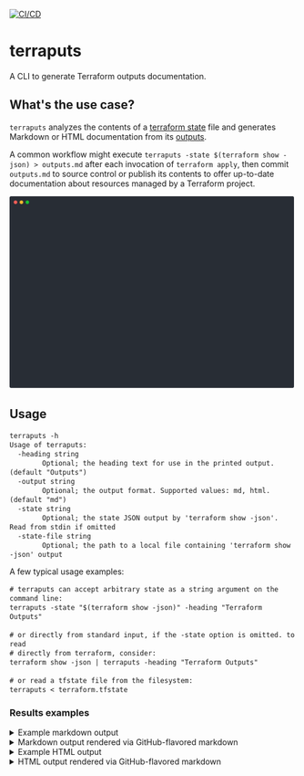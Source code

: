 [![CI/CD](https://github.com/mdb/terraputs/actions/workflows/main.yml/badge.svg)](https://github.com/mdb/terraputs/actions/workflows/main.yml)

# terraputs

A CLI to generate Terraform outputs documentation.

## What's the use case?

`terraputs` analyzes the contents of a [terraform state](https://www.terraform.io/docs/language/state/index.html)
file and generates Markdown or HTML documentation from its [outputs](https://www.terraform.io/docs/language/values/outputs.html).

A common workflow might execute `terraputs -state $(terraform show -json) > outputs.md` after each
invocation of `terraform apply`, then commit `outputs.md` to source control or publish its contents to
offer up-to-date documentation about resources managed by a Terraform project.

<a style="display: block;" href="https://asciinema.org/a/lFUVfdhes0i1cVbtFUvzwLMKd"><img style="width: 500px;" src="demo.svg"></a>

## Usage

```
terraputs -h
Usage of terraputs:
  -heading string
        Optional; the heading text for use in the printed output. (default "Outputs")
  -output string
        Optional; the output format. Supported values: md, html. (default "md")
  -state string
        Optional; the state JSON output by 'terraform show -json'. Read from stdin if omitted
  -state-file string
        Optional; the path to a local file containing 'terraform show -json' output
```

A few typical usage examples:

```
# terraputs can accept arbitrary state as a string argument on the command line:
terraputs -state "$(terraform show -json)" -heading "Terraform Outputs"

# or directly from standard input, if the -state option is omitted. to read
# directly from terraform, consider:
terraform show -json | terraputs -heading "Terraform Outputs"

# or read a tfstate file from the filesystem:
terraputs < terraform.tfstate
```

### Results examples

<details>

<summary>Example markdown output</summary>

```
# Terraform Outputs

Terraform state outputs.

| Output | Value | Type
| --- | --- | --- |
| a_basic_map | map[foo:bar number:42] | map[string]interface {}
| a_list | [foo bar] | []interface {}
| a_nested_map | map[baz:map[bar:baz id:123] foo:bar number:42] | map[string]interface {}
| a_sensitive_value | sensitive; redacted | string
| a_string | foo | string
```

</details>

<details>

<summary>Markdown output rendered via GitHub-flavored markdown</summary>

# Terraform Outputs

Terraform state outputs.

| Output | Value | Type
| --- | --- | --- |
| a_basic_map | map[foo:bar number:42] | map[string]interface {}
| a_list | [foo bar] | []interface {}
| a_nested_map | map[baz:map[bar:baz id:123] foo:bar number:42] | map[string]interface {}
| a_sensitive_value | sensitive; redacted | string
| a_string | foo | string

</details>

<details>

<summary>Example HTML output</summary>

```html
<h2>Outputs</h2>
<p>Terraform state outputs.</p>
<table>
  <tr>
    <th>Output</th>
    <th>Value</th>
    <th>Type</th>
  </tr>

  <tr>
    <td>a_basic_map</td>
    <td><pre>{
  "foo": "bar",
  "number": 42
}</pre></td>
    <td>map[string]interface {}</td>
  </tr>

  <tr>
    <td>a_list</td>
    <td><pre>[
  "foo",
  "bar"
]</pre></td>
    <td>[]interface {}</td>
  </tr>

  <tr>
    <td>a_nested_map</td>
    <td><pre>{
  "baz": {
    "bar": "baz",
    "id": "123"
  },
  "foo": "bar",
  "number": 42
}</pre></td>
    <td>map[string]interface {}</td>
  </tr>

  <tr>
    <td>a_sensitive_value</td>
    <td><pre>sensitive; redacted</pre></td>
    <td>string</td>
  </tr>

  <tr>
    <td>a_string</td>
    <td><pre>"foo"</pre></td>
    <td>string</td>
  </tr>

</table>
```

</details>

<details>
<summary>HTML output rendered via GitHub-flavored markdown</summary>

<h2>Outputs</h2>
<p>Terraform state outputs.</p>
<table>
  <tr>
    <th>Output</th>
    <th>Value</th>
    <th>Type</th>
  </tr>

  <tr>
    <td>a_basic_map</td>
    <td><pre>{
  "foo": "bar",
  "number": 42
}</pre></td>
    <td>map[string]interface {}</td>
  </tr>

  <tr>
    <td>a_list</td>
    <td><pre>[
  "foo",
  "bar"
]</pre></td>
    <td>[]interface {}</td>
  </tr>

  <tr>
    <td>a_nested_map</td>
    <td><pre>{
  "baz": {
    "bar": "baz",
    "id": "123"
  },
  "foo": "bar",
  "number": 42
}</pre></td>
    <td>map[string]interface {}</td>
  </tr>

  <tr>
    <td>a_sensitive_value</td>
    <td><pre>sensitive; redacted</pre></td>
    <td>string</td>
  </tr>

  <tr>
    <td>a_string</td>
    <td><pre>"foo"</pre></td>
    <td>string</td>
  </tr>

</table>

</details>
